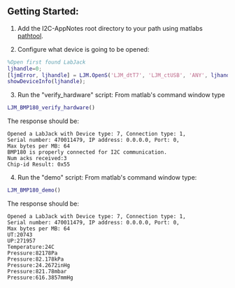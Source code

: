 ## Getting Started:
1. Add the I2C-AppNotes root directory to your path using matlabs [pathtool](http://www.mathworks.com/help/matlab/ref/pathtool.html).

2. Configure what device is going to be opened:

  ```matlab
  %Open first found LabJack
  ljhandle=0;
  [ljmError, ljhandle] = LJM.OpenS('LJM_dtT7', 'LJM_ctUSB', 'ANY', ljhandle);
  showDeviceInfo(ljhandle);
  ```

3. Run the "verify_hardware" script:
  From matlab's command window type

  ```matlab
  LJM_BMP180_verify_hardware()
  ```

  The response should be:

  ```
  Opened a LabJack with Device type: 7, Connection type: 1,
  Serial number: 470011479, IP address: 0.0.0.0, Port: 0,
  Max bytes per MB: 64
  BMP180 is properly connected for I2C communication.
  Num acks received:3
  Chip-id Result: 0x55
  ```

4. Run the "demo" script:
  From matlab's command window type:
  ```matlab
  LJM_BMP180_demo()
  ```

  The response should be:
  ```
  Opened a LabJack with Device type: 7, Connection type: 1,
  Serial number: 470011479, IP address: 0.0.0.0, Port: 0,
  Max bytes per MB: 64
  UT:20743
  UP:271957
  Temperature:24C
  Pressure:82178Pa
  Pressure:82.178kPa
  Pressure:24.2672inHg
  Pressure:821.78mbar
  Pressure:616.3857mmHg
  ```